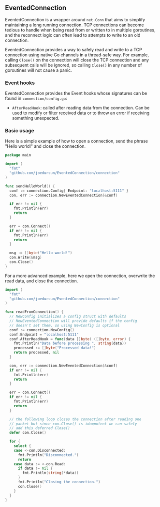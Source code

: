 ## EventedConnection

EventedConnection is a wrapper around `net.Conn` that aims to simplify maintaining a long running connection.
TCP connections can become tedious to handle when being read from or written to in multiple
goroutines, and the reconnect logic can often lead to attempts to write to an old connection.

EventedConnection provides a way to safely read and write to a TCP connection using native Go channels
in a thread-safe way. For example, calling `Close()` on the connection will close the TCP connection
and any subsequent calls will be ignored, so calling `Close()` in any number of goroutines will not
cause a panic.

### Event hooks

EventedConnection provides the Event hooks whose signatures can be found in `connection/config.go`:
- `AfterReadHook`: called after reading data from the connection. Can be used to modify or filter received data or to throw an error if receiving something unexpected.

### Basic usage

Here is a simple example of how to open a connection, send the phrase "Hello world!" and close the connection.

```go
package main

import (
  "fmt"
  "github.com/joedursun/EventedConnection/connection"
)

func sendHelloWorld() {
  conf := connection.Config{ Endpoint: "localhost:5111" }
  con, err := connection.NewEventedConnection(&conf)

  if err != nil {
    fmt.Println(err)
    return
  }

  err = con.Connect()
  if err != nil {
    fmt.Println(err)
    return
  }

  msg := []byte("Hello world!")
  con.Write(&msg)
  con.Close()
}

```

For a more advanced example, here we open the connection, overwrite the read data, and close the connection.

```go
import (
  "fmt"
  "github.com/joedursun/EventedConnection/connection"
)

func readFromConnection() {
  // NewConfig initializes a config struct with defaults
  // NewEventedConnection will provide defaults if the config
  // doesn't set them, so using NewConfig is optional
  conf := connection.NewConfig()
  conf.Endpoint = "localhost:5111"
  conf.AfterReadHook = func(data []byte) ([]byte, error) {
    fmt.Println("Data before processing ", string(data))
    processed := []byte("Processed data!")
    return processed, nil
  }

  con, err := connection.NewEventedConnection(&conf)
  if err != nil {
    fmt.Println(err)
    return
  }

  err = con.Connect()
  if err != nil {
    fmt.Println(err)
    return
  }

  // the following loop closes the connection after reading one
  // packet but since con.Close() is idempotent we can safely
  // add this deferred Close()
  defer con.Close()

  for {
    select {
    case <-con.Disconnected:
      fmt.Println("Disconnected.")
      return
    case data := <-con.Read:
      if data != nil {
        fmt.Println(string(*data))
      }
      fmt.Println("Closing the connection.")
      con.Close()
    }
  }
}
```
